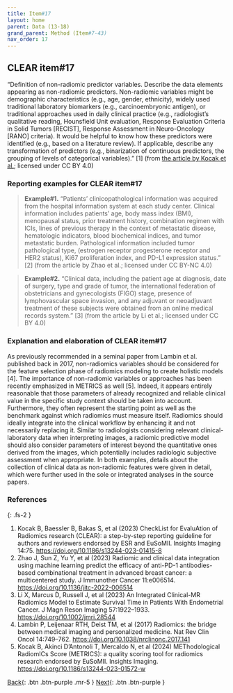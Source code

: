 ```yaml
---
title: Item#17
layout: home
parent: Data (13-18)
grand_parent: Method (Item#7-43)
nav_order: 17
---
```


## CLEAR item#17


“Definition of non-radiomic predictor variables. Describe the data elements appearing as non-radiomic predictors. Non-radiomic variables might be demographic characteristics (e.g., age, gender, ethnicity), widely used traditional laboratory biomarkers (e.g., carcinoembryonic antigen), or traditional approaches used in daily clinical practice (e.g., radiologist’s qualitative reading, Hounsfield Unit evaluation, Response Evaluation Criteria in Solid Tumors [RECIST], Response Assessment in Neuro-Oncology [RANO] criteria). It would be helpful to know how these predictors were identified (e.g., based on a literature review). If applicable, describe any transformation of predictors (e.g., binarization of continuous predictors, the grouping of levels of categorical variables).”  [1] (from [the article by Kocak et al.](https://insightsimaging.springeropen.com/articles/10.1186/s13244-023-01415-8); licensed under CC BY 4.0)


### Reporting examples for CLEAR item#17

> **Example#1.** “Patients’ clinicopathological information was acquired from the hospital information system at each study center. Clinical information includes patients’ age, body mass index (BMI), menopausal status, prior treatment history, combination regimen with ICIs, lines of previous therapy in the context of metastatic disease, hematologic indicators, blood biochemical indices, and tumor metastatic burden. Pathological information included tumor pathological type, (estrogen receptor progesterone receptor and HER2 status), Ki67 proliferation index, and PD-L1 expression status.” [2] (from the article by Zhao et al.; licensed under CC BY-NC 4.0)

> **Example#2.** “Clinical data, including the patient age at diagnosis, date of surgery, type and grade of tumor, the international federation of obstetricians and gynecologists (FIGO) stage, presence of lymphovascular space invasion, and any adjuvant or neoadjuvant treatment of these subjects were obtained from an online medical records system.” [3] (from the article by Li et al.; licensed under CC BY 4.0)

### Explanation and elaboration of CLEAR item#17

As previously recommended in a seminal paper from Lambin et al. published back in 2017, non-radiomics variables should be considered for the feature selection phase of radiomics modeling to create holistic models [4]. The importance of non-radiomic variables or approaches has been recently emphasized in METRICS as well [5]. Indeed, it appears entirely reasonable that those parameters of already recognized and reliable clinical value in the specific study context should be taken into account. Furthermore, they often represent the starting point as well as the benchmark against which radiomics must measure itself. Radiomics should ideally integrate into the clinical workflow by enhancing it and not necessarily replacing it. Similar to radiologists considering relevant clinical-laboratory data when interpreting images, a radiomic predictive model should also consider parameters of interest beyond the quantitative ones derived from the images, which potentially includes radiologic subjective assessment when appropriate. In both examples, details about the collection of clinical data as non-radiomic features were given in detail, which were further used in the sole or integrated analyses in the source papers. 

### References

{: .fs-2 }

1. 	Kocak B, Baessler B, Bakas S, et al (2023) CheckList for EvaluAtion of Radiomics research (CLEAR): a step-by-step reporting guideline for authors and reviewers endorsed by ESR and EuSoMII. Insights Imaging 14:75. https://doi.org/10.1186/s13244-023-01415-8
2. 	Zhao J, Sun Z, Yu Y, et al (2023) Radiomic and clinical data integration using machine learning predict the efficacy of anti-PD-1 antibodies-based combinational treatment in advanced breast cancer: a multicentered study. J Immunother Cancer 11:e006514. https://doi.org/10.1136/jitc-2022-006514
3. 	Li X, Marcus D, Russell J, et al (2023) An Integrated Clinical-MR Radiomics Model to Estimate Survival Time in Patients With Endometrial Cancer. J Magn Reson Imaging 57:1922–1933. https://doi.org/10.1002/jmri.28544
4. 	Lambin P, Leijenaar RTH, Deist TM, et al (2017) Radiomics: the bridge between medical imaging and personalized medicine. Nat Rev Clin Oncol 14:749–762. https://doi.org/10.1038/nrclinonc.2017.141
5. 	Kocak B, Akinci D’Antonoli T, Mercaldo N, et al (2024) METhodological RadiomICs Score (METRICS): a quality scoring tool for radiomics research endorsed by EuSoMII. Insights Imaging. https://doi.org/10.1186/s13244-023-01572-w


[Back](https://radiomic.github.io/CLEAR-E3/docs/Item2.html){: .btn .btn-purple .mr-5 }
[Next](https://radiomic.github.io/CLEAR-E3/docs/Item4.html){: .btn .btn-purple   }
